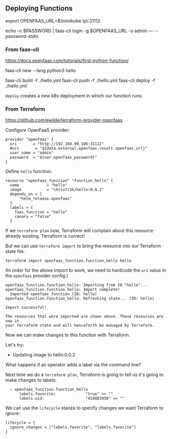 ## Deploying Functions

export OPENFAAS_URL=$(minikube ip):31112

echo -n $PASSWORD | faas-cli login -g $OPENFAAS_URL -u admin — --password-stdin

### From faas-cli

https://docs.openfaas.com/tutorials/first-python-function/

faas-cli new --lang python3 hello

faas-cli build -f ./hello.yml
faas-cli push -f ./hello.yml
faas-cli deploy -f ./hello.yml

`deploy` creates a new k8s deployment in which our function runs.

### From Terraform

https://github.com/ewilde/terraform-provider-openfaas

Configure OpenFaaS provider:

```
provider "openfaas" {
  uri       = "http://192.168.99.106:31112"
  #uri       = "${data.external.openfaas.result.openfaas_url}"
  user_name = "admin"
  password  = "${var.openfaas_password}"
}
```

Define `hello` function:

```
resource "openfaas_function" "function_hello" {
  name            = "hello"
  image           = "christi3k/hello:0.0.2"
  depends_on = [
      "helm_release.openfaas"
  ]
  labels = {
    faas_function = "hello"
    canary = "false"
  }
```

If we `terraform plan` now, Terraform will complain about this resource already existing. Terraform is correct!

But we can use `terraform import` to bring the resource into our Terraform state file.

```
terraform import openfaas_function.function_hello hello
```

(In order for the above import to work, we need to hardcode the `uri` value in the `openfaas` provider config.)

```
openfaas_function.function_hello: Importing from ID "hello"...
openfaas_function.function_hello: Import complete!
  Imported openfaas_function (ID: hello)
openfaas_function.function_hello: Refreshing state... (ID: hello)

Import successful!

The resources that were imported are shown above. These resources are now in
your Terraform state and will henceforth be managed by Terraform.
```

Now we can make changes to this function with Terraform.

Let's try:

- Updating image to hello:0.0.2

What happens if an operator adds a label via the command line?

Next time we do a `terraform plan`, Terraform is going to tell us it's going to make changes to labels:

```
  ~ openfaas_function.function_hello
      labels.favorite:             "true" => ""
      labels.uid:                  "418803930" => ""
```

We can use the `lifecycle` stanza to specify changes we want Terraform to ignore:

```
lifecycle = {
  ignore_changes = ["labels.favorite", "labels.favorite"]
}
```


